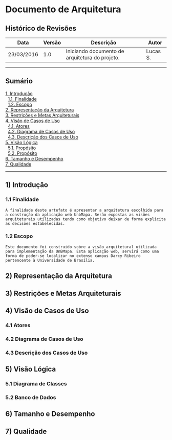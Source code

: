 # Documento de Arquitetura

## Histórico de Revisões

|      Data     | Versão | Descrição                                                                | Autor         |
|---------------|--------|--------------------------------------------------------------------------|-------------|
|  23/03/2016   |  1.0   | Iniciando documento de arquitetura do projeto.                           | Lucas S.      |


-------------------------------------------------------------------

## Sumário

[1. Introdução](#1-introdução)  
&nbsp;&nbsp;[1.1. Finalidade](#11-finalidade)  
&nbsp;&nbsp;[1.2. Escopo](#12-escopo)  
[2. Representação da Arquitetura](#2-representação-da-arquitetura)  
[3. Restrições e Metas Arquiteturais](#3-restrições-e-metas-arquiteturais)  
[4. Visão de Casos de Uso](#4-visão-de-casos-de-uso)  
&nbsp;&nbsp;[4.1. Atores](#41-atores)  
&nbsp;&nbsp;[4.2. Diagrama de Casos de Uso](#42-diagrama-de-casos-de-uso)  
&nbsp;&nbsp;[4.3. Descrição dos Casos de Uso](#43-descrição-dos-casos-de-uso)    
[5. Visão Lógica](#5-visão-lógica)  
&nbsp;&nbsp;[5.1. Propósito](#51-diagrama-de-classes)  
&nbsp;&nbsp;[5.2. Propósito](#52-banco-de-dados)    
[6. Tamanho e Desempenho](#6-tamanho-e-desempenho)  
[7. Qualidade](#7-qualidade)  

-------------------------------------------------------------------

## 1) Introdução

### 1.1 Finalidade

	A finalidade deste artefato é apresentar a arquitetura escolhida para a construção da aplicação web UnbMapa. Serão expostas as visões arquiteturais utilizadas tendo como objetivo deixar de forma explicita as decisões estabelecidas.

### 1.2 Escopo

	Este documento foi construido sobre a visão arquitetural utilizada para implementação da UnBMapa. Esta aplicação web, servirá como uma forma de poder-se localizar no extenso campus Darcy Ribeiro pertencente à Universidade de Brasília.


## 2) Representação da Arquitetura

## 3) Restrições e Metas Arquiteturais

## 4) Visão de Casos de Uso

### 4.1 Atores

### 4.2 Diagrama de Casos de Uso

### 4.3 Descrição dos Casos de Uso

## 5) Visão Lógica

### 5.1 Diagrama de Classes

### 5.2 Banco de Dados

## 6) Tamanho e Desempenho

## 7) Qualidade